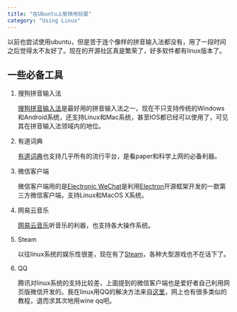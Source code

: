 ```yaml
---
title: "在Ubuntu上愉快地玩耍"
category: "Using Linux"
---
```


以前也尝试使用ubuntu，但是苦于连个像样的拼音输入法都没有，用了一段时间之后觉得太不友好了。现在的开源社区真是繁荣了，好多软件都有linux版本了。

## 一些必备工具 ##

1. 搜狗拼音输入法

    [搜狗拼音输入法](http://pinyin.sogou.com/)是最好用的拼音输入法之一，现在不只支持传统的Windows和Android系统，还支持Linux和Mac系统，甚至IOS都已经可以使用了，可见其在拼音输入法领域内的地位。

2. 有道词典

    [有道词典](http://cidian.youdao.com/index-linux.html)也支持几乎所有的流行平台，是看paper和科学上网的必备利器。

3. 微信客户端

    微信客户端用的是[Electronic WeChat](https://github.com/geeeeeeeeek/electronic-wechat)是利用[Electron](https://github.com/atom/electron)开源框架开发的一款第三方微信客户端，支持Linux和MacOS X系统。

4. 网易云音乐

    [网易云音乐](http://music.163.com/#/download)听音乐的利器，也支持各大操作系统。

5. Steam

    以往linux系统的娱乐性很差，现在有了[Steam](http://store.steampowered.com/)，各种大型游戏也不在话下了。

6. QQ

    腾讯对linux系统的支持比较差，上面提到的微信客户端也是爱好者自己利用网页版微信开发的。我在linux用QQ的解决方法来自[这里](http://blog.csdn.net/yunwei888/article/details/51991185)，网上也有很多类似的教程，退而求其次地用wine qq吧。